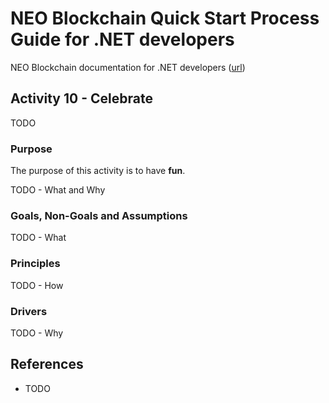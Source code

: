 # NEO Blockchain Quick Start Process Guide for .NET developers

NEO Blockchain documentation for .NET developers ([url](https://github.com/mwherman2000/neo-windocs/tree/master/windocs))

## Activity 10 - Celebrate

TODO

### Purpose

The purpose of this activity is to have **fun**.

TODO - What and Why

### Goals, Non-Goals and Assumptions

TODO - What

### Principles

TODO - How

### Drivers

TODO - Why

## References

* TODO

